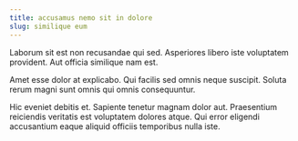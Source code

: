 ```yaml
---
title: accusamus nemo sit in dolore
slug: similique eum
---
```


Laborum sit est non recusandae qui sed. Asperiores libero iste voluptatem provident. Aut officia similique nam est.

Amet esse dolor at explicabo. Qui facilis sed omnis neque suscipit. Soluta rerum magni sunt omnis qui omnis consequuntur.

Hic eveniet debitis et. Sapiente tenetur magnam dolor aut. Praesentium reiciendis veritatis est voluptatem dolores atque. Qui error eligendi accusantium eaque aliquid officiis temporibus nulla iste.
